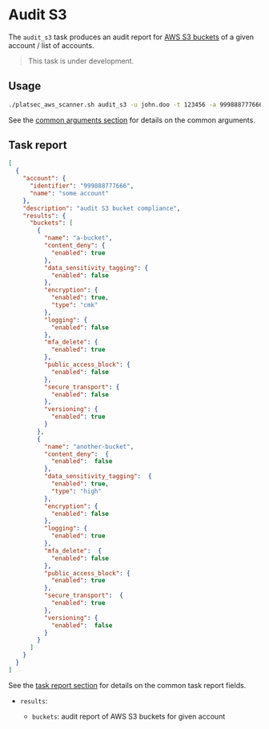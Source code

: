# Audit S3

The `audit_s3` task produces an audit report for [AWS S3 buckets][aws-s3-bucket] of a given account / list of accounts.

> This task is under development.

## Usage

```sh
./platsec_aws_scanner.sh audit_s3 -u john.doo -t 123456 -a 999888777666
```

See the [common arguments section](../usage.md#common-arguments) for details on the common arguments.

## Task report

```json
[
  {
    "account": {
      "identifier": "999888777666",
      "name": "some account"
    },
    "description": "audit S3 bucket compliance",
    "results": {
      "buckets": [
        {
          "name": "a-bucket",
          "content_deny": {
            "enabled": true
          },
          "data_sensitivity_tagging": {
            "enabled": false
          },
          "encryption": {
            "enabled": true,
            "type": "cmk"
          },
          "logging": {
            "enabled": false
          },
          "mfa_delete": {
            "enabled": true
          },
          "public_access_block": {
            "enabled": false
          },
          "secure_transport": {
            "enabled": false
          },
          "versioning": {
            "enabled": true
          }
        },
        {
          "name": "another-bucket",
          "content_deny":  {
            "enabled":  false
          },
          "data_sensitivity_tagging":  {
            "enabled": true,
            "type": "high"
          },
          "encryption": {
            "enabled": false
          },
          "logging": {
            "enabled": true
          },
          "mfa_delete":  {
            "enabled": false
          },
          "public_access_block": {
            "enabled": true
          },
          "secure_transport":  {
            "enabled": true
          },
          "versioning": {
            "enabled":  false
          }
        }
      ]
    }
  }
]
```

See the [task report section](../usage.md#task-report) for details on the common task report fields.

- `results`:

  - `buckets`: audit report of AWS S3 buckets for given account

[aws-s3-bucket]: https://docs.aws.amazon.com/AmazonS3/latest/userguide/Welcome.html#BasicsBucket
